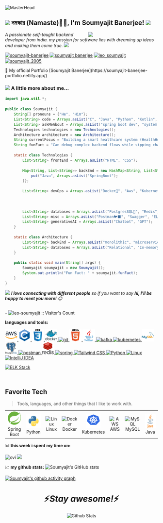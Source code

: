 <img src="https://camo.githubusercontent.com/069e3ef2850e722ccaef748bf8cdadafeed9fd4a9ee1436daebd7e820f4402a7/68747470733a2f2f666972656261736573746f726167652e676f6f676c65617069732e636f6d2f76302f622f666c6578692d636f64696e672e61707073706f742e636f6d2f6f2f64656d706769372d35323066386435662d363364342d343435332d383832322d6462633134396165323766382e6769663f616c743d6d6564696126746f6b656e3d39316330633762322d393363332d343032392d623031312d316138373033633537333064" alt="MasterHead" data-canonical-src="https://firebasestorage.googleapis.com/v0/b/flexi-coding.appspot.com/o/dempgi7-520f8d5f-63d4-4453-8822-dbc149ae27f8.gif?alt=media&amp;token=91c0c7b2-93c3-4029-b011-1a8703c5730d" style="max-width: 100%; display: inline-block;" data-target="animated-image.originalImage">


<h2><img src="https://emojis.slackmojis.com/emojis/images/1531849430/4246/blob-sunglasses.gif?1531849430" width="30"/> নমস্কার (Namaste)🙏🏻, I'm Soumyajit Banerjee! <img src="https://media.giphy.com/media/12oufCB0MyZ1Go/giphy.gif" width="50"></h2>
<img align='right' src="https://media.giphy.com/media/M9gbBd9nbDrOTu1Mqx/giphy.gif" width="230">
<p><em>A passionate self-taught backend developer from india. my passion for software lies with dreaming up ideas and making them come true.
</a><img src="https://media.giphy.com/media/WUlplcMpOCEmTGBtBW/giphy.gif" width="30"> 
</em></p>

<p align="left">
<a href="https://linkedin.com/in/soumyajit-banerjee" target="blank"><img align="center" src="https://raw.githubusercontent.com/rahuldkjain/github-profile-readme-generator/master/src/images/icons/Social/linked-in-alt.svg" alt="soumyajit-banerjee" height="30" width="40" /></a>
<a href="https://fb.com/soumyajit banerjee" target="blank"><img align="center" src="https://raw.githubusercontent.com/rahuldkjain/github-profile-readme-generator/master/src/images/icons/Social/facebook.svg" alt="soumyajit banerjee" height="30" width="40" /></a>
<a href="https://instagram.com/leo_soumyajit" target="blank"><img align="center" src="https://raw.githubusercontent.com/rahuldkjain/github-profile-readme-generator/master/src/images/icons/Social/instagram.svg" alt="leo_soumyajit" height="30" width="40" /></a>
<a href="https://www.leetcode.com/soumyajit_2005" target="blank"><img align="center" src="https://raw.githubusercontent.com/rahuldkjain/github-profile-readme-generator/master/src/images/icons/Social/leet-code.svg" alt="soumyajit_2005" height="30" width="40" /></a>
</p>
🚀 My official Portfolio  [Soumyajit Banerjee](https://soumyajit-banerjee-portfolio.netlify.app/)


### <img src="https://media.giphy.com/media/VgCDAzcKvsR6OM0uWg/giphy.gif" width="50"> A little more about me...  

```java
import java.util.*;

public class Soumyajit {
    String[] pronouns = {"He", "Him"};
    List<String> code = Arrays.asList("C", "Java", "Python", "Kotlin", "Bash");
    List<String> askMeAbout = Arrays.asList("spring boot dev", "system design", "DevOps", "cloud", "CS fundamentals");
    Technologies technologies = new Technologies();
    Architecture architecture = new Architecture();
    String currentFocus = "Building a smart healthcare system (HealthHub) with AI, and cloud";
    String funFact = "Can debug complex backend flows while sipping chai ☕ and listening to Lo-Fi beats!";

    static class Technologies {
        List<String> frontEnd = Arrays.asList("HTML", "CSS");
        
        Map<String, List<String>> backEnd = new HashMap<String, List<String>>() {{
            put("Java", Arrays.asList("SpringBoot");
        }};
        
        List<String> devOps = Arrays.asList("Docker🐳", "Aws", "Kubernetes☸️", "Linux🐧", "Git");
        
        
        
        List<String> databases = Arrays.asList("PostgresSQL🐘", "Redis", "MySQL🐬");
        List<String> misc = Arrays.asList("Postman🐦‍⬛", "Swagger", "ELK Stack", "Netlify");
        List<String> generativeAI = Arrays.asList("Chatbot", "GPT");
    }

    static class Architecture {
        List<String> backEnd = Arrays.asList("monolithic", "microservices");
        List<String> databases = Arrays.asList("Relational", "In-memory");
    }

    public static void main(String[] args) {
        Soumyajit soumyajit = new Soumyajit();
        System.out.println("Fun Fact: " + soumyajit.funFact);
    }
}

```




<img src="https://media.giphy.com/media/LnQjpWaON8nhr21vNW/giphy.gif" width="60"> <em><b>I love connecting with different people</b> so if you want to say <b>hi, I'll be happy to meet you more!</b> 😊</em>

<br/>
- <img src="https://profile-counter.glitch.me/{leo-soumyajit}/count.svg" alt="leo-soumyajit :: Visitor's Count" />

**languages and tools:**  


<p align="left"> <a href="https://aws.amazon.com" target="_blank" rel="noreferrer"> <img src="https://raw.githubusercontent.com/devicons/devicon/master/icons/amazonwebservices/amazonwebservices-original-wordmark.svg" alt="aws" width="40" height="40"/> </a> <a href="https://www.cprogramming.com/" target="_blank" rel="noreferrer"> <img src="https://raw.githubusercontent.com/devicons/devicon/master/icons/c/c-original.svg" alt="c" width="40" height="40"/> </a> <a href="https://www.w3schools.com/css/" target="_blank" rel="noreferrer"> <img src="https://raw.githubusercontent.com/devicons/devicon/master/icons/css3/css3-original-wordmark.svg" alt="css3" width="40" height="40"/> </a> <a href="https://www.docker.com/" target="_blank" rel="noreferrer"> <img src="https://raw.githubusercontent.com/devicons/devicon/master/icons/docker/docker-original-wordmark.svg" alt="docker" width="40" height="40"/> </a> <a href="https://git-scm.com/" target="_blank" rel="noreferrer"> <img src="https://www.vectorlogo.zone/logos/git-scm/git-scm-icon.svg" alt="git" width="40" height="40"/> </a> <a href="https://www.w3.org/html/" target="_blank" rel="noreferrer"> <img src="https://raw.githubusercontent.com/devicons/devicon/master/icons/html5/html5-original-wordmark.svg" alt="html5" width="40" height="40"/> </a> <a href="https://www.java.com" target="_blank" rel="noreferrer"> <img src="https://raw.githubusercontent.com/devicons/devicon/master/icons/java/java-original.svg" alt="java" width="40" height="40"/> </a> <a href="https://developer.mozilla.org/en-US/docs/Web/JavaScript" target="_blank" rel="noreferrer">  </a> <a href="https://kafka.apache.org/" target="_blank" rel="noreferrer"> <img src="https://www.vectorlogo.zone/logos/apache_kafka/apache_kafka-icon.svg" alt="kafka" width="40" height="40"/> </a> <a href="https://kubernetes.io" target="_blank" rel="noreferrer"> <img src="https://www.vectorlogo.zone/logos/kubernetes/kubernetes-icon.svg" alt="kubernetes" width="40" height="40"/> </a> <a href="https://www.mysql.com/" target="_blank" rel="noreferrer"> <img src="https://raw.githubusercontent.com/devicons/devicon/master/icons/mysql/mysql-original-wordmark.svg" alt="mysql" width="40" height="40"/> </a> <a href="https://www.postgresql.org" target="_blank" rel="noreferrer"> <img src="https://raw.githubusercontent.com/devicons/devicon/master/icons/postgresql/postgresql-original-wordmark.svg" alt="postgresql" width="40" height="40"/> </a> <a href="https://postman.com" target="_blank" rel="noreferrer"> <img src="https://www.vectorlogo.zone/logos/getpostman/getpostman-icon.svg" alt="postman" width="40" height="40"/> </a> <a href="https://redis.io" target="_blank" rel="noreferrer"> <img src="https://raw.githubusercontent.com/devicons/devicon/master/icons/redis/redis-original-wordmark.svg" alt="redis" width="40" height="40"/> </a> <a href="https://spring.io/" target="_blank" rel="noreferrer"> <img src="https://www.vectorlogo.zone/logos/springio/springio-icon.svg" alt="spring" width="40" height="40"/> </a> <a href="https://tailwindcss.com/" target="_blank" rel="noreferrer"> <img src="https://www.vectorlogo.zone/logos/tailwindcss/tailwindcss-icon.svg" alt="Tailwind CSS" width="40" height="40"/>

  <!-- Python -->
  <img src="https://cdn.jsdelivr.net/gh/devicons/devicon/icons/python/python-original.svg" alt="Python" width="40" height="40" />

  <!-- Linux -->
  <img src="https://cdn.jsdelivr.net/gh/devicons/devicon/icons/linux/linux-original.svg" alt="Linux" width="40" height="40" />

  <!-- IntelliJ IDEA -->
  <img src="https://cdn.jsdelivr.net/gh/devicons/devicon/icons/intellij/intellij-original.svg" alt="IntelliJ IDEA" width="40" height="40" />

  <!-- ELK Stack (Elasticsearch shown) -->
  <img src="https://cdn.jsdelivr.net/gh/devicons/devicon/icons/elasticsearch/elasticsearch-original.svg" alt="ELK Stack" width="40" height="40" />  </a> </p>

<br>

<h2 align="left" id="macropower-tech">Favorite Tech</h2>

> Tools, languages, and other things that I like to work with.

<table>
  <tr>
    <td align="center" width="96">
<!--       <a href=""> -->
        <img src="https://raw.githubusercontent.com/github/explore/main/topics/spring/spring.png" width="48" height="48" alt="Spring Boot" title="Spring Boot" />
<!--       </a> -->
      <br>Spring Boot
    </td>
    <td align="center" width="96">
<!--       <a href="#macropower-tech"> -->
        <img src="https://raw.githubusercontent.com/github/explore/80688e429a7d4ef2fca1e82350fe8e3517d3494d/topics/python/python.png" width="48" height="48" alt="Python" />
<!--       </a> -->
      <br>Python
    </td>
    <td align="center" width="96">
<!--       <a href="#macropower-tech"> -->
        <img src="https://img.icons8.com/?size=80&id=HF4xGsjDERHf&format=png" width="48" height="48" alt="Linux" />
<!--       </a> -->
      <br>Linux
    </td>
    <td align="center" width="96">
<!--       <a href="#macropower-tech"> -->
        <img src="https://cdn4.iconfinder.com/data/icons/logos-and-brands/512/97_Docker_logo_logos-512.png" alt="Docker" />
<!--       </a> -->
      <br>Docker
    </td>
    <td align="center" width="96">
<!--       <a href="#macropower-tech" > -->
        <img src="https://raw.githubusercontent.com/cncf/artwork/master/projects/kubernetes/icon/color/kubernetes-icon-color.svg" width="48" height="48" alt="Kubernetes" />
<!--       </a> -->
      <br>Kubernetes
    </td>
    <td align="center" width="96"> 
<!--       <a href="#macropower-tech" > -->
        <img src="https://img.icons8.com/color/48/000000/amazon-web-services.png" alt="AWS" />
<!--       </a> -->
      <br>AWS
    </td>
    <td align="center"  width="96">
<!--       <a href="#macropower-tech"> -->
       <img src="https://cdn.jsdelivr.net/gh/devicons/devicon/icons/mysql/mysql-original.svg" width="48" height="48" alt="MySQL" />
<!--       </a> -->
      <br>MySQL
    </td>
    <td align="center" width="96">
<!--       <a href="#macropower-tech" > -->
        <img src="https://raw.githubusercontent.com/github/explore/main/topics/java/java.png" width="48" height="48" alt="Java" />
<!--       </a> -->
      <br>Java
    </td>
  </tr>
</table>

📊 **this week i spent my time on:**
<!--START_SECTION:waka-->
<img src="https://github-readme-stats.vercel.app/api/top-langs?username=leo-soumyajit&show_icons=true&locale=en&layout=compact&theme=chartreuse-dark" alt="ovi" />


<img src="https://github-profile-trophy.vercel.app/?username=leo-soumyajit&theme=juicyfresh&no-bg=true" />

📈 **my github stats:**
![Soumyajit's GitHub stats](https://github-readme-stats.vercel.app/api?username=leo-soumyajit&show_icons=true&theme=radical)
<!-- TODO-IST:END -->

[![Soumyajit's github activity graph](https://github-readme-activity-graph.vercel.app/graph?username=leo-soumyajit&theme=dracula)](https://github.com/leo-soumyajit/github-readme-activity-graph)


<h1 align='center'>⚡️<i>Stay awesome!</i>⚡️</h1>

<p align="center">
        <img src="https://raw.githubusercontent.com/mayhemantt/mayhemantt/Update/svg/Bottom.svg" alt="Github Stats" />
</p>
